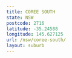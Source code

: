 ```yaml
---
title: COREE SOUTH
state: NSW
postcode: 2716
latitude: -35.24588
longitude: 145.627125
url: /nsw/coree-south/
layout: suburb
---
```

